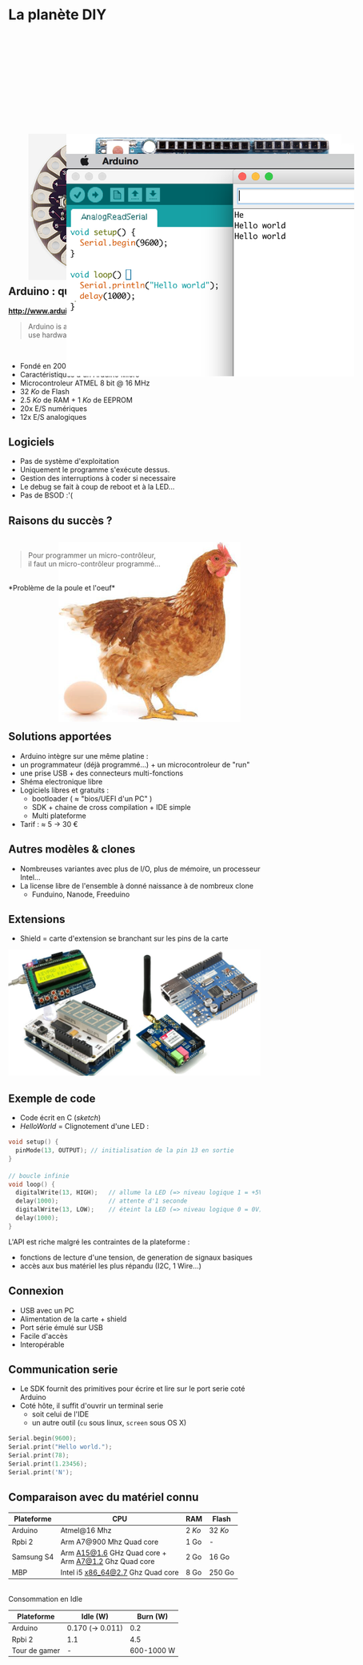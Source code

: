 # La planète DIY

<figure style="margin-top: 300px; margin-left: 130px; width: 80%;">
    <img src="ressources/arduinostarterkitsmall2.jpg" alt=""/>
</figure>



## Arduino : qu'est ce ?


<figure style="position: absolute; top: 350px; right: 0; width: 40%">
    <img src="ressources/arduino-micro.jpg" alt="" />
</figure>

**http://www.arduino.cc/** et **http://www.arduino.org/**
> Arduino is an open-source prototyping platform based on easy-to-use hardware and software.

<br>

- Fondé en 2008
- Caractéristiques d'un Arduino Micro
 - Microcontroleur ATMEL 8 bit @ 16 MHz
 - 32 *Ko* de Flash
 - 2.5 *Ko* de RAM + 1 *Ko* de EEPROM
 - 20x E/S numériques
 - 12x E/S analogiques



## Logiciels

- Pas de système d'exploitation
- Uniquement le programme s'exécute dessus.
- Gestion des interruptions à coder si necessaire
- Le debug se fait à coup de reboot et à la LED...
- Pas de BSOD :'(



## Raisons du succès ?
<br>

> Pour programmer un micro-contrôleur, <br>il faut un micro-contrôleur programmé...

<br>
*Problème de la poule et l'oeuf*

<figure style="margin-top: -100px; float: left; margin-left: 20%">
    <img src="ressources/poule_oeuf_fond_blanc.jpg" alt=""/>
</figure>



## Solutions apportées

<figure style="position: absolute; top: 500px; right: 0; width: 30%">
    <img src="ressources/arduino_Logo.png" alt=""/>
</figure>


- Arduino intègre sur une même platine :
 - un programmateur (déjà programmé...) + un microcontroleur de "run"
 - une prise USB + des connecteurs multi-fonctions
- Shéma electronique libre
- Logiciels libres et gratuits :
  - bootloader ( &asymp; "bios/UEFI d'un PC" )
  - SDK + chaine de cross compilation + IDE simple
  - Multi plateforme
- Tarif : &asymp; 5 &rarr; 30 €



## Autres modèles & clones

- Nombreuses variantes avec plus de I/O, plus de mémoire, un processeur Intel...
- La license libre de l'ensemble à donné naissance à de nombreux clone
  - Funduino, Nanode, Freeduino

<figure style="position: absolute; top: 330px; width: 40%">
    <img src="ressources/lilyPad.jpg" alt=""/>
</figure>
<figure style="position: absolute; top: 330px; right: 0; width: 60%">
    <img src="ressources/funduino-uno.jpeg" alt=""/>
</figure>




## Extensions

- Shield = carte d'extension se branchant sur les pins de la carte

![](ressources/shield.jpg)



## Exemple de code

- Code écrit en C (*sketch*)
- *HelloWorld* = Clignotement d'une LED :

```c
void setup() {
  pinMode(13, OUTPUT); // initialisation de la pin 13 en sortie
}

// boucle infinie
void loop() {
  digitalWrite(13, HIGH);   // allume la LED (=> niveau logique 1 = +5V)
  delay(1000);              // attente d'1 seconde
  digitalWrite(13, LOW);    // éteint la LED (=> niveau logique 0 = 0V)
  delay(1000);
}
```

L'API est riche malgré les contraintes de la plateforme :

 - fonctions de lecture d'une tension, de generation de signaux basiques
 - accès aux bus matériel les plus répandu (I2C, 1 Wire...)



## Connexion

- USB avec un PC
-  Alimentation de la carte + shield
-  Port série émulé sur USB
  - Facile d'accès
  - Interopérable

<figure style="position: absolute; top: 500px; right: 0; width: 30%">
  <img src="ressources/usb.jpg" alt=""/>
</figure>



## Communication serie

- Le SDK fournit des primitives pour écrire et lire sur le port serie coté Arduino
- Coté hôte, il suffit d'ouvrir un terminal serie
  - soit celui de l'IDE
  - un autre outil (```cu``` sous linux, ```screen``` sous OS X)

```c
Serial.begin(9600);
Serial.print("Hello world.");
Serial.print(78);
Serial.print(1.23456);
Serial.print('N');
```
<figure style="position: absolute; top: 370px; right: 0; width: 60%">
   <img src="ressources/serial.png" alt=""/>
</figure>



## Comparaison avec du matériel connu


|  Plateforme | CPU                                                       | RAM  | Flash |
|-------------|-----------------------------------------------------------|------|-------|
| Arduino     | Atmel@16 Mhz                                              | 2&nbsp;*Ko* |   32&nbsp;*Ko*  |
| Rpbi 2      | Arm A7@900 Mhz Quad core                                  | 1&nbsp;Go | -     |
| Samsung S4  | Arm A15@1.6 GHz Quad&nbsp;core +<br> Arm A7@1.2 Ghz Quad&nbsp;core | 2&nbsp;Go | 16&nbsp;Go |
| MBP         | Intel i5 x86_64@2.7 Ghz Quad&nbsp;core | 8&nbsp;Go | 250&nbsp;Go |


<br>
Consommation en Idle

| Plateforme | Idle (W)  | Burn (W)
|------------|-----|-----|
| Arduino    | 0.170 (&rarr; 0.011) | 0.2 |
| Rpbi 2     | 1.1  |  4.5 |
| Tour de gamer | - | 600-1000 W |
